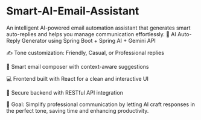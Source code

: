 # Smart-AI-Email-Assistant
An intelligent AI-powered email automation assistant that generates smart auto-replies and helps you manage communication effortlessly.
🤖 AI Auto-Reply Generator using Spring Boot + Spring AI + Gemini API

✍️ Tone customization: Friendly, Casual, or Professional replies

📨 Smart email composer with context-aware suggestions

💻 Frontend built with React for a clean and interactive UI

🔐 Secure backend with RESTful API integration

🚀 Goal: Simplify professional communication by letting AI craft responses in the perfect tone, saving time and enhancing productivity.
